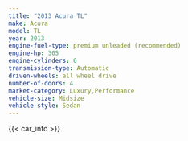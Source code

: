 ```yaml
---
title: "2013 Acura TL"
make: Acura
model: TL
year: 2013
engine-fuel-type: premium unleaded (recommended)
engine-hp: 305
engine-cylinders: 6
transmission-type: Automatic
driven-wheels: all wheel drive
number-of-doors: 4
market-category: Luxury,Performance
vehicle-size: Midsize
vehicle-style: Sedan
---
```


{{< car_info >}}
